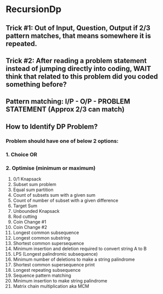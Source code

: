 # RecursionDp
## Trick #1: Out of Input, Question, Output if 2/3 pattern matches, that means somewhere it is repeated.
## Trick #2: After reading a problem statement instead of jumping directly into coding, WAIT think that related to this problem did you coded something before?
## Pattern matching: I/P - O/P - PROBLEM STATEMENT (Approx 2/3 can match)
## How to Identify DP Problem?
### Problem should have one of below 2 options:
### 1. Choice OR
### 2. Optimise (minimum or maximum)
1. 0/1 Knapsack
2. Subset sum problem
3. Equal sum partition
4. Count of subsets sum with a given sum
5. Count of number of subset with a given difference
6. Target Sum
7. Unbounded Knapsack
8. Rod cutting
9. Coin Change #1
10. Coin Change #2
11. Longest common subsequence
12. Longest common substring
13. Shortest common supersequence
14. Minimum insertion and deletion required to convert string A to B
15. LPS (Longest palindromic subsequence)
16. Minimum number of deletions to make a string palindrome
17. Shortest common supersequence print
18. Longest repeating subsequence
19. Sequence pattern matching
20. Minimum insertion to make string palindrome
21. Matrix chain multiplication aka MCM
